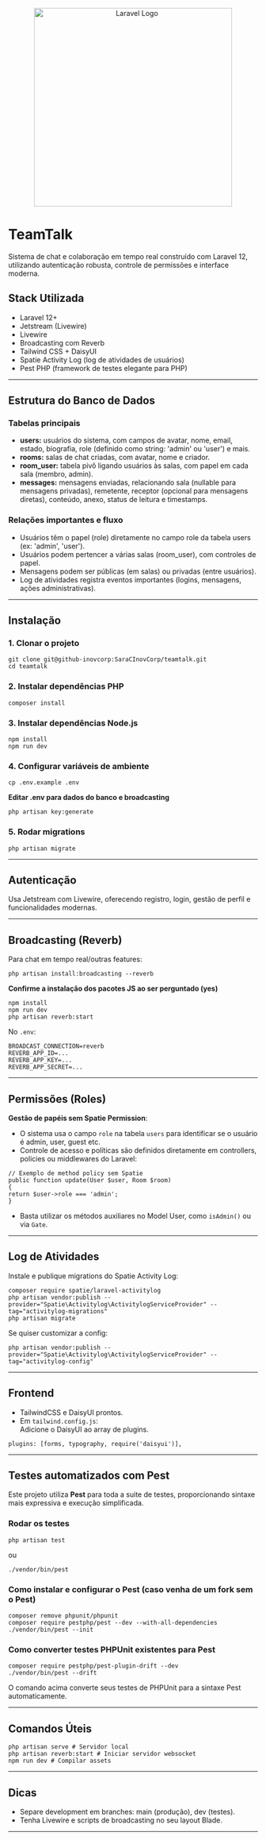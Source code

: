 <p align="center"><a href="https://laravel.com" target="_blank"><img src="https://raw.githubusercontent.com/laravel/art/master/logo-lockup/5%20SVG/2%20CMYK/1%20Full%20Color/laravel-logolockup-cmyk-red.svg" width="400" alt="Laravel Logo"></a></p>

# TeamTalk

Sistema de chat e colaboração em tempo real construído com Laravel 12, utilizando autenticação robusta, controle de permissões e interface moderna.

## Stack Utilizada

- Laravel 12+
- Jetstream (Livewire)
- Livewire
- Broadcasting com Reverb
- Tailwind CSS + DaisyUI
- Spatie Activity Log (log de atividades de usuários)
- Pest PHP (framework de testes elegante para PHP)

---

## Estrutura do Banco de Dados

### Tabelas principais

- **users:** usuários do sistema, com campos de avatar, nome, email, estado, biografia, role (definido como string: 'admin' ou 'user') e mais.
- **rooms:** salas de chat criadas, com avatar, nome e criador.
- **room_user:** tabela pivô ligando usuários às salas, com papel em cada sala (membro, admin).
- **messages:** mensagens enviadas, relacionando sala (nullable para mensagens privadas), remetente, receptor (opcional para mensagens diretas), conteúdo, anexo, status de leitura e timestamps.

### Relações importantes e fluxo

- Usuários têm o papel (role) diretamente no campo role da tabela users (ex: 'admin', 'user').
- Usuários podem pertencer a várias salas (room_user), com controles de papel.
- Mensagens podem ser públicas (em salas) ou privadas (entre usuários).
- Log de atividades registra eventos importantes (logins, mensagens, ações administrativas).

---

## Instalação

### 1. Clonar o projeto

```
git clone git@github-inovcorp:SaraCInovCorp/teamtalk.git
cd teamtalk

```

### 2. Instalar dependências PHP

```
composer install
```


### 3. Instalar dependências Node.js

```
npm install
npm run dev
```


### 4. Configurar variáveis de ambiente

```
cp .env.example .env
```

**Editar .env para dados do banco e broadcasting**

```
php artisan key:generate
```


### 5. Rodar migrations

```
php artisan migrate
```

---

## Autenticação

Usa Jetstream com Livewire, oferecendo registro, login, gestão de perfil e funcionalidades modernas.

---

## Broadcasting (Reverb)

Para chat em tempo real/outras features:

```
php artisan install:broadcasting --reverb
```

**Confirme a instalação dos pacotes JS ao ser perguntado (yes)**

```
npm install
npm run dev
php artisan reverb:start
```


No `.env`:

```
BROADCAST_CONNECTION=reverb
REVERB_APP_ID=...
REVERB_APP_KEY=...
REVERB_APP_SECRET=...
```

---

## Permissões (Roles)

**Gestão de papéis sem Spatie Permission**:  
- O sistema usa o campo `role` na tabela `users` para identificar se o usuário é admin, user, guest etc.
- Controle de acesso e políticas são definidos diretamente em controllers, policies ou middlewares do Laravel:

```
// Exemplo de method policy sem Spatie
public function update(User $user, Room $room)
{
return $user->role === 'admin';
}
```

- Basta utilizar os métodos auxiliares no Model User, como `isAdmin()` ou via `Gate`.

---


## Log de Atividades

Instale e publique migrations do Spatie Activity Log:

```
composer require spatie/laravel-activitylog
php artisan vendor:publish --provider="Spatie\Activitylog\ActivitylogServiceProvider" --tag="activitylog-migrations"
php artisan migrate
```

Se quiser customizar a config:

```
php artisan vendor:publish --provider="Spatie\Activitylog\ActivitylogServiceProvider" --tag="activitylog-config"
```

---

## Frontend

- TailwindCSS e DaisyUI prontos.
- Em `tailwind.config.js`:  
  Adicione o DaisyUI ao array de plugins.

```
plugins: [forms, typography, require('daisyui')],
```

---

## Testes automatizados com Pest

Este projeto utiliza **Pest** para toda a suite de testes, proporcionando sintaxe mais expressiva e execução simplificada.

### Rodar os testes

```
php artisan test
```

ou

```
./vendor/bin/pest
```


### Como instalar e configurar o Pest (caso venha de um fork sem o Pest)

```
composer remove phpunit/phpunit
composer require pestphp/pest --dev --with-all-dependencies
./vendor/bin/pest --init
```


### Como converter testes PHPUnit existentes para Pest

```
composer require pestphp/pest-plugin-drift --dev
./vendor/bin/pest --drift
```

O comando acima converte seus testes de PHPUnit para a sintaxe Pest automaticamente.

---

## Comandos Úteis

```
php artisan serve # Servidor local
php artisan reverb:start # Iniciar servidor websocket
npm run dev # Compilar assets
```

---

## Dicas

- Separe development em branches: main (produção), dev (testes).
- Tenha Livewire e scripts de broadcasting no seu layout Blade.

---



